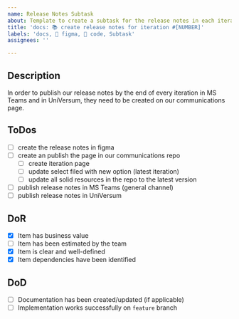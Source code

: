 ```yaml
---
name: Release Notes Subtask
about: Template to create a subtask for the release notes in each iteration.
title: 'docs: 📚 create release notes for iteration #[NUMBER]'
labels: 'docs, 🎨 figma, 🔧 code, Subtask'
assignees: ''

---
```


## Description
In order to publish our release notes by the end of every iteration in MS Teams and in UniVersum, they need to be created on our communications page.

## ToDos
- [ ] create the release notes in figma
- [ ] create an publish the page in our communications repo
  - [ ] create iteration page
  - [ ] update select filed with new option (latest iteration)
  - [ ] update all solid resources in the repo to the latest version
- [ ] publish release notes in MS Teams (general channel)
- [ ] publish release notes in UniVersum

## DoR
- [x] Item has business value
- [ ] Item has been estimated by the team
- [x] Item is clear and well-defined
- [x] Item dependencies have been identified

## DoD
- [ ] Documentation has been created/updated (if applicable)
- [ ] Implementation works successfully on `feature` branch
